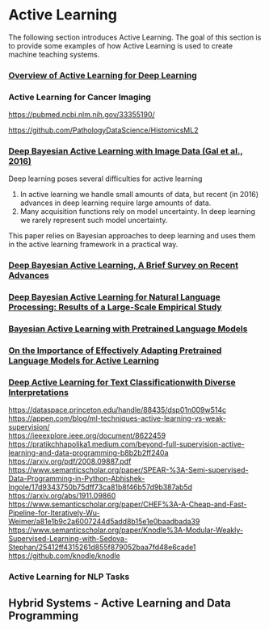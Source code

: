 # Active Learning
The following section introduces Active Learning. The goal of this section is to provide some examples of how Active Learning is used to create machine teaching systems. 

### [Overview of Active Learning for Deep Learning](https://jacobgil.github.io/deeplearning/activelearning)

### Active Learning for Cancer Imaging

https://pubmed.ncbi.nlm.nih.gov/33355190/

https://github.com/PathologyDataScience/HistomicsML2

### [Deep Bayesian Active Learning with Image Data (Gal et al., 2016)](https://arxiv.org/abs/1703.02910)

Deep learning poses several difficulties for active learning
1. In active learning we handle small amounts of data, but recent (in 2016) advances in deep learning require large amounts of data.
2. Many acquisition functions rely on model uncertainty. In deep learning we rarely represent such model uncertainty. 

This paper relies on Bayesian approaches to deep learning and uses them in the active learning framework in a practical way.

### [Deep Bayesian Active Learning, A Brief Survey on Recent Advances](https://arxiv.org/abs/2012.08044)

### [Deep Bayesian Active Learning for Natural Language Processing: Results of a Large-Scale Empirical Study](https://aclanthology.org/D18-1318/)

### [Bayesian Active Learning with Pretrained Language Models](https://eprints.whiterose.ac.uk/173286/1/2104.08320v1.pdf)

### [On the Importance of Effectively Adapting Pretrained Language Models for Active Learning](https://arxiv.org/abs/2104.08320)

### [Deep Active Learning for Text Classificationwith Diverse Interpretations](https://sxkdz.github.io/files/publications/CIKM/ALDEN/ALDEN.pdf)

https://dataspace.princeton.edu/handle/88435/dsp01n009w514c  
https://appen.com/blog/ml-techniques-active-learning-vs-weak-supervision/  
https://ieeexplore.ieee.org/document/8622459  
https://pratikchhapolika1.medium.com/beyond-full-supervision-active-learning-and-data-programming-b8b2b2ff240a  
https://arxiv.org/pdf/2008.09887.pdf  
https://www.semanticscholar.org/paper/SPEAR-%3A-Semi-supervised-Data-Programming-in-Python-Abhishek-Ingole/17d9343750b75dff73ca81b8f46b57d9b387ab5d  
https://arxiv.org/abs/1911.09860  
https://www.semanticscholar.org/paper/CHEF%3A-A-Cheap-and-Fast-Pipeline-for-Iteratively-Wu-Weimer/a81e1b9c2a6007244d5add8b15e1e0baadbada39  
https://www.semanticscholar.org/paper/Knodle%3A-Modular-Weakly-Supervised-Learning-with-Sedova-Stephan/25412ff4315261d855f879052baa7fd48e6cade1  
https://github.com/knodle/knodle  

### Active Learning for NLP Tasks

## Hybrid Systems - Active Learning and Data Programming
